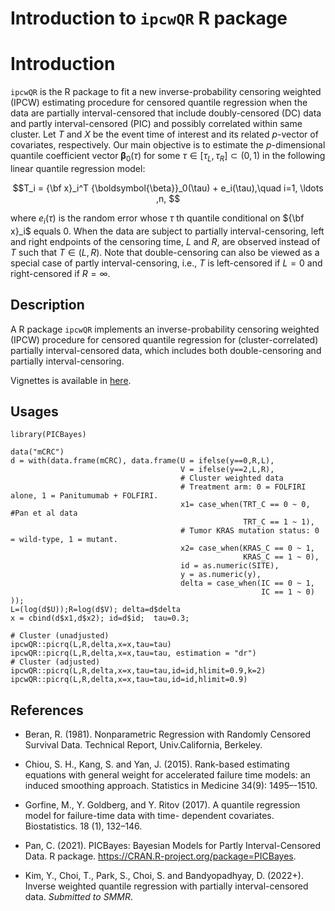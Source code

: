 # Introduction to `ipcwQR` R package


# Introduction
`ipcwQR` is the R package to fit a new inverse-probability censoring weighted (IPCW) estimating procedure for censored quantile regression when the data are partially interval-censored that include doubly-censored (DC) data and partly interval-censored (PIC) and possibly correlated within same cluster.
Let $T$ and $X$ be the event time of interest and its related $p$-vector of covariates, respectively.
Our main objective is to estimate 
the $p$-dimensional quantile coefficient vector ${\boldsymbol{\beta}}_0(\tau)$
for some $\tau \in[\tau_L,\tau_R]\subset (0, 1)$ 
in the following linear quantile regression model:

$$T_i = {\bf x}_i^T {\boldsymbol{\beta}}_0(\tau) + e_i(\tau),\quad i=1, \ldots ,n, $$

where $e_i(\tau)$ is the random error 
whose $\tau$ th quantile conditional on 
${\bf x}_i$ equals 0. 
When the data are subject to partially interval-censoring, 
left and right endpoints of the censoring time, $L$ and $R$,
are observed instead of $T$ such that $T\in(L,R)$.
Note that double-censoring  can also  be viewed as 
a special case of partly interval-censoring, 
i.e., $T$ is left-censored if $L=0$ and right-censored if $R=\infty$. 


## Description
A R package `ipcwQR` implements an inverse-probability censoring weighted (IPCW) procedure for censored quantile regression for (cluster-correlated) partially interval-censored data, which includes both double-censoring and partially interval-censoring.

Vignettes is available in [here](http://htmlpreview.github.io/?https://github.com/YejiStat/ipcwQR/blob/main/vignettes/ipcwQR.html).


## Usages 
```{r}
library(PICBayes)

data("mCRC")
d = with(data.frame(mCRC), data.frame(U = ifelse(y==0,R,L),
                                      V = ifelse(y==2,L,R),
                                      # Cluster weighted data
                                      # Treatment arm: 0 = FOLFIRI alone, 1 = Panitumumab + FOLFIRI.
                                      x1= case_when(TRT_C == 0 ~ 0, #Pan et al data
                                                    TRT_C == 1 ~ 1),
                                      # Tumor KRAS mutation status: 0 = wild-type, 1 = mutant.
                                      x2= case_when(KRAS_C == 0 ~ 1,
                                                    KRAS_C == 1 ~ 0),
                                      id = as.numeric(SITE),
                                      y = as.numeric(y),
                                      delta = case_when(IC == 0 ~ 1,
                                                        IC == 1 ~ 0)
));
L=(log(d$U));R=log(d$V); delta=d$delta
x = cbind(d$x1,d$x2); id=d$id;  tau=0.3;

# Cluster (unadjusted)
ipcwQR::picrq(L,R,delta,x=x,tau=tau)
ipcwQR::picrq(L,R,delta,x=x,tau=tau, estimation = "dr")
# Cluster (adjusted)
ipcwQR::picrq(L,R,delta,x=x,tau=tau,id=id,hlimit=0.9,k=2)
ipcwQR::picrq(L,R,delta,x=x,tau=tau,id=id,hlimit=0.9)
```


## References

* Beran, R. (1981). Nonparametric Regression with Randomly Censored Survival Data. Technical Report, Univ.California, Berkeley.

* Chiou, S. H., Kang, S. and Yan, J. (2015). 
Rank-based estimating equations with general weight for accelerated failure time models: an induced smoothing approach.
Statistics in Medicine 34(9): 1495–-1510.

* Gorfine, M., Y. Goldberg, and Y. Ritov (2017). A quantile regression model for failure-time data with time-
dependent covariates. Biostatistics. 18 (1), 132–146.

* Pan, C. (2021). 
PICBayes: Bayesian Models for Partly Interval-Censored Data. R package. 
https://CRAN.R-project.org/package=PICBayes.

* Kim, Y., Choi, T., Park, S., Choi, S. and Bandyopadhyay, D. (2022+). 
Inverse weighted quantile regression with partially interval-censored data.
*Submitted to SMMR*.
